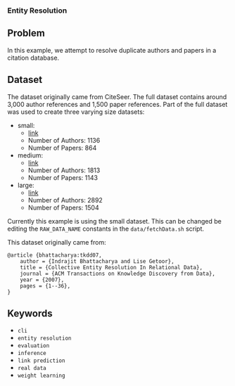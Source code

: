 ### Entity Resolution

## Problem

In this example, we attempt to resolve duplicate authors and papers in a citation database.

## Dataset

The dataset originally came from CiteSeer.
The full dataset contains around 3,000 author references and 1,500 paper references.
Part of the full dataset was used to create three varying size datasets:
 - small:
   - [link](https://linqs-data.soe.ucsc.edu/public/psl-examples-data/entity-resolution/entity-resolution-small.zip)
   - Number of Authors: 1136
   - Number of Papers: 864
 - medium:
   - [link](https://linqs-data.soe.ucsc.edu/public/psl-examples-data/entity-resolution/entity-resolution-medium.zip)
   - Number of Authors: 1813
   - Number of Papers: 1143
 - large:
   - [link](https://linqs-data.soe.ucsc.edu/public/psl-examples-data/entity-resolution/entity-resolution-large.zip)
   - Number of Authors: 2892
   - Number of Papers: 1504

Currently this example is using the small dataset.
This can be changed be editing the `RAW_DATA_NAME` constants in the `data/fetchData.sh` script.

This dataset originally came from:
```
@article {bhattacharya:tkdd07,
    author = {Indrajit Bhattacharya and Lise Getoor},
    title = {Collective Entity Resolution In Relational Data},
    journal = {ACM Transactions on Knowledge Discovery from Data},
    year = {2007},
    pages = {1--36},
}
```

## Keywords

 - `cli`
 - `entity resolution`
 - `evaluation`
 - `inference`
 - `link prediction`
 - `real data`
 - `weight learning`
